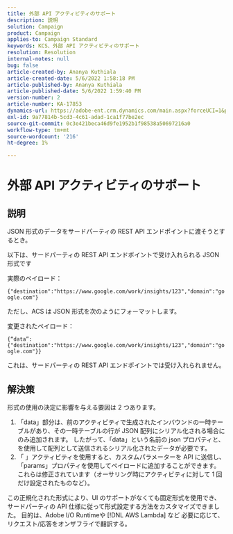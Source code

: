 ```yaml
---
title: 外部 API アクティビティのサポート
description: 説明
solution: Campaign
product: Campaign
applies-to: Campaign Standard
keywords: KCS、外部 API アクティビティのサポート
resolution: Resolution
internal-notes: null
bug: false
article-created-by: Ananya Kuthiala
article-created-date: 5/6/2022 1:58:18 PM
article-published-by: Ananya Kuthiala
article-published-date: 5/6/2022 1:59:40 PM
version-number: 2
article-number: KA-17853
dynamics-url: https://adobe-ent.crm.dynamics.com/main.aspx?forceUCI=1&pagetype=entityrecord&etn=knowledgearticle&id=b26efb8f-44cd-ec11-a7b5-0022480b639b
exl-id: 9a77814b-5cd3-4c61-adad-1ca1f77be2ec
source-git-commit: 0c3e421beca46d9fe1952b1f98538a50697216a0
workflow-type: tm+mt
source-wordcount: '216'
ht-degree: 1%

---
```


# 外部 API アクティビティのサポート

## 説明


JSON 形式のデータをサードパーティの REST API エンドポイントに渡そうとするとき。

以下は、サードパーティの REST API エンドポイントで受け入れられる JSON 形式です

実際のペイロード：

`{"destination":"https://www.google.com/work/insights/123","domain":"google.com"}`

ただし、ACS は JSON 形式を次のようにフォーマットします。

変更されたペイロード：

`{“data”:{"destination":"https://www.google.com/work/insights/123","domain":"google.com"}}`

これは、サードパーティの REST API エンドポイントでは受け入れられません。


## 解決策


形式の使用の決定に影響を与える要因は 2 つあります。

1. 「data」部分は、前のアクティビティで生成されたインバウンドの一時テーブルがあり、その一時テーブルの行が JSON 配列にシリアル化される場合にのみ追加されます。 したがって、「data」という名前の json プロパティと、を使用して配列として送信されるシリアル化されたデータが必要です。
2. 「 」アクティビティを使用すると、カスタムパラメーターを API に送信し、「params」プロパティを使用してペイロードに追加することができます。 これらは修正されています（オーサリング時にアクティビティに対して 1 回だけ設定されたものなど）。


この正規化された形式により、UI のサポートがなくても固定形式を使用でき、サードパーティの API 仕様に従って形式設定する方法をカスタマイズできました。 目的は、Adobe I/O Runtimeや [!DNL AWS Lambda] など 必要に応じて、リクエスト/応答をオンザフライで翻訳する。
